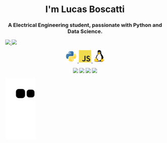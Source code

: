 <h1 align="center"> I'm Lucas Boscatti</h1>
<h3 align="center">A Electrical Engineering student, passionate with Python and Data Science.</h3>

 <div>
  <a href="https://github.com/lucasboscatti">
  <img height="180em" src="https://github-readme-stats.vercel.app/api?username=lucasboscatti&show_icons=true&theme=dark&include_all_commits=true&count_private=true"/>
  <img height="180em" src="https://github-readme-stats.vercel.app/api/top-langs/?username=lucasboscatti&layout=compact&langs_count=7&theme=dark"/>
</div>
<div>
 <p align="center"> <a href="https://www.python.org" target="_blank"> <img src="https://raw.githubusercontent.com/devicons/devicon/master/icons/python/python-original.svg" alt="python" width="40" height="40"/> </a> <a href="https://developer.mozilla.org/en-US/docs/Web/JavaScript" target="_blank"> <img src="https://raw.githubusercontent.com/devicons/devicon/master/icons/javascript/javascript-original.svg" alt="javascript" width="40" height="40"/> </a><a href="https://www.linux.org/" target="_blank"> <img src="https://raw.githubusercontent.com/devicons/devicon/master/icons/linux/linux-original.svg" alt="linux" width="40" height="40"/> </a> 
</p>
</div>
<div> 
 <p align="center"> <a href="https://instagram.com/lucasboscatti" target="_blank"><img src="https://img.shields.io/badge/-Instagram-%23E4405F?style=for-the-badge&logo=instagram&logoColor=white" target="_blank"></a>
 	<a href="https://linkedin.com/in/lucas-boscatti-8555a3196" target="_blank"><img src="https://img.shields.io/badge/LinkedIn-0077B5?style=for-the-badge&logo=linkedin&logoColor=white" target="_blank"></a>
 <a href="https://kaggle.com/lucasboscatti1" target="_blank"><img src="https://img.shields.io/badge/Kaggle-20BEFF?style=for-the-badge&logo=Kaggle&logoColor=white" target="_blank"></a>
  <a href = "mailto:lucasboscatti@gmail.com"><img src="https://img.shields.io/badge/-Gmail-%23333?style=for-the-badge&logo=gmail&logoColor=white" target="_blank"></a>
 </p>

  ![Snake animation](https://github.com/lucasboscatti/lucasboscatti/blob/output/github-contribution-grid-snake.svg)

</div>

